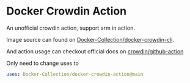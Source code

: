 # Docker Crowdin Action

An unofficial crowdin action, support arm in action.

Image source can found on [Docker-Collection/docker-crowdin-cli](https://github.com/Docker-Collection/docker-crowdin-cli).

And action usage can checkout official docs on [crowdin/github-action](https://github.com/crowdin/github-action)

Only need to change uses to

```yml
uses: Docker-Collection/docker-crowdin-action@main
```
